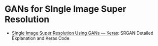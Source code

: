 # GANs for SIngle Image Super Resolution
- [Single Image Super Resolution Using GANs — Keras](https://medium.com/@birla.deepak26/single-image-super-resolution-using-gans-keras-aca310f33112): SRGAN Detailed Explanation and Keras Code
